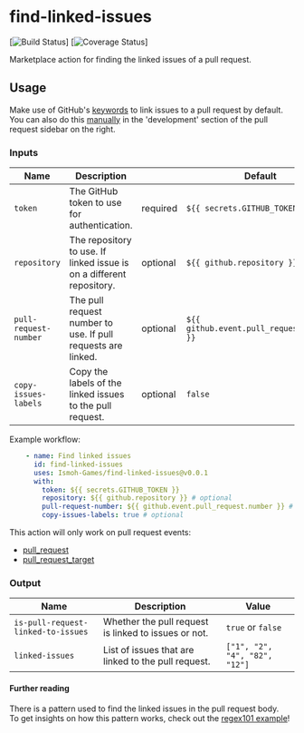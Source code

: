 # find-linked-issues

[![Build Status]()]
[![Coverage Status]()]

Marketplace action for finding the linked issues of a pull request. 

## Usage

Make use of GitHub's [keywords](https://docs.github.com/en/issues/tracking-your-work-with-issues/linking-a-pull-request-to-an-issue#linking-a-pull-request-to-an-issue-using-a-keyword) to link issues to a pull request by default.\
You can also do this [manually](https://docs.github.com/en/issues/tracking-your-work-with-issues/linking-a-pull-request-to-an-issue#manually-linking-a-pull-request-or-branch-to-an-issue-using-the-issue-sidebar) in the 'development' section of the pull request sidebar on the right.


### Inputs
| Name                  | Description                                                          |          | Default                                   |
|-----------------------|----------------------------------------------------------------------|----------|-------------------------------------------|
| `token`               | The GitHub token to use for authentication.                          | required | `${{ secrets.GITHUB_TOKEN }}`             |
| `repository`          | The repository to use. If linked issue is on a different repository. | optional | `${{ github.repository }}`                |
| `pull-request-number` | The pull request number to use. If pull requests are linked.         | optional | `${{ github.event.pull_request.number }}` |
| `copy-issues-labels`  | Copy the labels of the linked issues to the pull request.            | optional | `false`                                   |

Example workflow:

```yaml
    - name: Find linked issues
      id: find-linked-issues
      uses: Ismoh-Games/find-linked-issues@v0.0.1
      with:
        token: ${{ secrets.GITHUB_TOKEN }}
        repository: ${{ github.repository }} # optional
        pull-request-number: ${{ github.event.pull_request.number }} # optional
        copy-issues-labels: true # optional
```

This action will only work on pull request events:
- [pull_request](https://docs.github.com/en/actions/using-workflows/events-that-trigger-workflows#pull_request)
- [pull_request_target](https://docs.github.com/en/actions/using-workflows/events-that-trigger-workflows#pull_request_target)

### Output
| Name                               | Description                                          | Value                         |
|------------------------------------|------------------------------------------------------|-------------------------------|
| `is-pull-request-linked-to-issues` | Whether the pull request is linked to issues or not. | `true` or `false`             |
| `linked-issues`                    | List of issues that are linked to the pull request.  | `["1", "2", "4", "82", "12"]` |

#### Further reading
There is a pattern used to find the linked issues in the pull request body.\
To get insights on how this pattern works, check out the [regex101 example](https://regex101.com/r/f60fNx/3)!